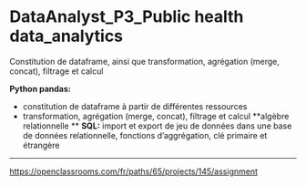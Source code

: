 # DataAnalyst_P3_Public health data_analytics
Constitution de dataframe, ainsi que transformation, agrégation (merge, concat), filtrage et calcul 

**Python pandas:**
- constitution de dataframe à partir de différentes ressources 
- transformation, agrégation (merge, concat), filtrage et calcul 
**algèbre relationnelle **
**SQL:** 
import et export de jeu de données dans une base de données relationnelle, fonctions d’aggrégation, clé primaire et étrangère

----------------
https://openclassrooms.com/fr/paths/65/projects/145/assignment
